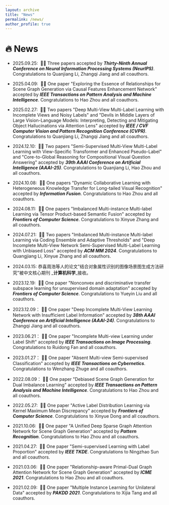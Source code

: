 ```yaml
---
layout: archive
title: "News"
permalink: /news/
author_profile: true
---
```


# 🔥 News

* 2025.09.25: &nbsp;🎉🎉 Three papers accepted by _**Thirty-Ninth Annual Conference on Neural Information Processing Systems (NeurIPS)**_. Congratulations to Quanjiang Li, Zhangqi Jiang and all coauthors.

* 2025.04.09: &nbsp;🎉🎉 One paper "Exploring the Essence of Relationships for Scene Graph Generation via Causal Features Enhancement Network" accepted by _**IEEE Transactions on Pattern Analysis and Machine Intelligence**_. Congratulations to Hao Zhou and all coauthors.

* 2025.02.27: &nbsp;🎉🎉 Two papers "Deep Multi-View Multi-Label Learning with Incomplete Views and Noisy Labels" and "Devils in Middle Layers of Large Vision-Language Models: Interpreting, Detecting and Mitigating Object Hallucinations via Attention Lens" accepted by _**IEEE / CVF Computer Vision and Pattern Recognition Conference (CVPR)**_. Congratulations to Quanjiang Li, Zhangqi Jiang and all coauthors.

* 2024.12.10: &nbsp;🎉🎉 Two papers "Semi-Supervised Multi-View Multi-Label Learning with View-Specific Transformer and Enhanced Pseudo-Label" and "Core-to-Global Reasoning for Compositional Visual Question Answering" accepted by _**39th AAAI Conference on Artificial Intelligence (AAAI-25)**_. Congratulations to Quanjiang Li, Hao Zhou and all coauthors.

* 2024.10.08: &nbsp;🎉🎉 One papers "Dynamic Collaborative Learning with Heterogeneous Knowledge Transfer for Long-tailed Visual Recognition" accepted by _**Information Fusion**_. Congratulations to Hao Zhou and all coauthors.

* 2024.08.11: &nbsp;🎉🎉 One papers "Imbalanced Multi-instance Multi-label Learning via Tensor Product-based Semantic Fusion" accepted by _**Frontiers of Computer Science**_. Congratulations to Xinyue Zhang and all coauthors.

* 2024.07.21: &nbsp;🎉🎉 Two papers "Imbalanced Multi-instance Multi-label Learning via Coding Ensemble and Adaptive Thresholds" and "Deep Incomplete Multi-View Network Semi-Supervised Multi-Label Learning with Unbiased Loss" accepted by _**ACM MM 2024**_. Congratulations to Quangjiang Li, Xinyue Zhang and all coauthors.

* 2024.03.15: 恭喜周浩等人的论文"结合对象属性识别的图像场景图生成方法研究"被中文核心期刊 _**计算机科学**_接收。

* 2023.12.19: &nbsp;🎉🎉 One paper "Nonconvex and discriminative transfer subspace learning for unsupervised domain adaptation" accepted by _**Frontiers of Computer Science**_. Congratulations to Yueyin Liu and all coauthors.

* 2023.12.09：&nbsp;🎉🎉 One paper "Deep Incomplete Multi-View Learning Network with Insufficient Label Information" accepted by _**38th AAAI Conference on Artificial Intelligence (AAAI-24)**_. Congratulations to Zhangqi Jiang and all coauthors.

* 2023.06.21：&nbsp;🎉🎉 One paper "Incomplete Multi-view Learning under Label Shift" accepted by _**IEEE Transactions on Image Processing**_. Congratulations to Ruidong Fan and all coauthors.

* 2023.01.27：&nbsp;🎉🎉 One paper "Absent Multi-view Semi-supervised Classification" accepted by _**IEEE Transactions on Cybernetics**_. Congratulations to Wenzhang Zhuge and all coauthors.

* 2022.08.09：&nbsp;🎉🎉 One paper "Debiased Scene Graph Generation for Dual Imbalance Learning" accepted by _**IEEE Transactions on Pattern Analysis and Machine Intelligence**_. Congratulations to Hao Zhou and all coauthors.

* 2022.05.27: &nbsp;🎉🎉 One paper "Active Label Distribution Learning via Kernel Maximum Mean Discrepancy" accepted by _**Frontiers of Computer Science**_. Congratulations to Xinyue Dong and all coauthors.
  
* 2021.10.06: &nbsp;🎉🎉 One paper "A Unified Deep Sparse Graph Attention Network for Scene Graph Generation" accepted by _**Pattern Recognition**_. Congratulations to Hao Zhou and all coauthors.

* 2021.04.27: &nbsp;🎉🎉 One paper "Semi-supervised Learning with Label Proportion" accepted by _**IEEE TKDE**_. Congratulations to Ningzhao Sun and all coauthors.

* 2021.03.06: &nbsp;🎉🎉 One paper "Relationship-aware Primal-Dual Graph Attention Network for Scene Graph Generation" accepted by _**ICME 2021**_. Congratulations to Hao Zhou and all coauthors.

* 2021.02.09: &nbsp;🎉🎉 One paper "Multiple Instance Learning for Unilateral Data" accepted by _**PAKDD 2021**_. Congratulations to Xijia Tang and all coauthors.